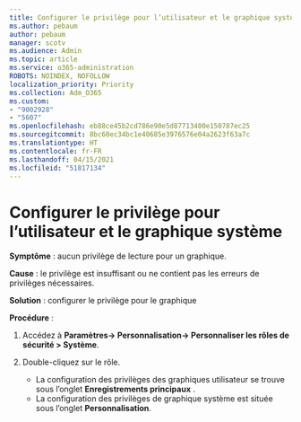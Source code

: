 ```yaml
---
title: Configurer le privilège pour l’utilisateur et le graphique système
ms.author: pebaum
author: pebaum
manager: scotv
ms.audience: Admin
ms.topic: article
ms.service: o365-administration
ROBOTS: NOINDEX, NOFOLLOW
localization_priority: Priority
ms.collection: Adm_O365
ms.custom:
- "9002928"
- "5607"
ms.openlocfilehash: eb88ce45b2cd786e90e5d87713400e150787ec25
ms.sourcegitcommit: 8bc60ec34bc1e40685e3976576e04a2623f63a7c
ms.translationtype: HT
ms.contentlocale: fr-FR
ms.lasthandoff: 04/15/2021
ms.locfileid: "51817134"
---
```

# <a name="configure-privilege-for-user-and-system-chart"></a>Configurer le privilège pour l’utilisateur et le graphique système

**Symptôme** : aucun privilège de lecture pour un graphique.

**Cause** : le privilège est insuffisant ou ne contient pas les erreurs de privilèges nécessaires.

**Solution** : configurer le privilège pour le graphique

**Procédure** :

1. Accédez à **Paramètres-> Personnalisation-> Personnaliser les rôles de sécurité > Système**.

2. Double-cliquez sur le rôle.

    - La configuration des privilèges des graphiques utilisateur se trouve sous l’onglet **Enregistrements principaux** .
    - La configuration des privilèges de graphique système est située sous l’onglet **Personnalisation**.
